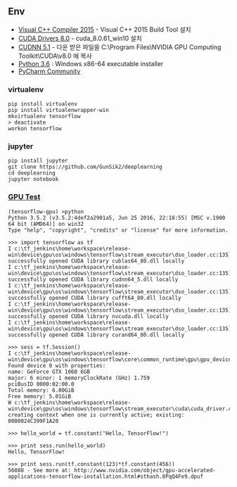 
## Env
- [Visual C++ Compiler 2015](http://landinghub.visualstudio.com/visual-cpp-build-tools)  - Visual C++ 2015 Build Tool 설치
- [CUDA Drivers 8.0](https://developer.nvidia.com/cuda-downloads)  - cuda_8.0.61_win10 설치
- [CUDNN 5.1](https://developer.nvidia.com/compute/machine-learning/cudnn/secure/v5.1/prod_20161129/8.0/cudnn-8.0-windows10-x64-v5.1-zip) - 다운 받은 파일을 C:\Program Files\NVIDIA GPU Computing Toolkit\CUDA\v8.0 에 복사
- [Python 3.6](https://www.python.org/downloads/) : Windows x86-64 executable installer
- [PyCharm Community](https://www.jetbrains.com/pycharm/download/#section=windows)

### virtualenv
```
pip install virtualenv
pip install virtualenwrapper-win
mkvirtualenv tensorflow
> deactivate
workon tensorflow
```

### jupyter
```
pip install jupyter
git clone https://github.com/GunSik2/deeplearning
cd deeplearning
jupyter notebook
```

### [GPU Test](http://www.nvidia.com/object/gpu-accelerated-applications-tensorflow-installation.html)
```
(tensorflow-gpu) >python
Python 3.5.2 (v3.5.2:4def2a2901a5, Jun 25 2016, 22:18:55) [MSC v.1900 64 bit (AMD64)] on win32
Type "help", "copyright", "credits" or "license" for more information.

>>> import tensorflow as tf
I c:\tf_jenkins\home\workspace\release-win\device\gpu\os\windows\tensorflow\stream_executor\dso_loader.cc:135] successfully opened CUDA library cublas64_80.dll locally
I c:\tf_jenkins\home\workspace\release-win\device\gpu\os\windows\tensorflow\stream_executor\dso_loader.cc:135] successfully opened CUDA library cudnn64_5.dll locally
I c:\tf_jenkins\home\workspace\release-win\device\gpu\os\windows\tensorflow\stream_executor\dso_loader.cc:135] successfully opened CUDA library cufft64_80.dll locally
I c:\tf_jenkins\home\workspace\release-win\device\gpu\os\windows\tensorflow\stream_executor\dso_loader.cc:135] successfully opened CUDA library nvcuda.dll locally
I c:\tf_jenkins\home\workspace\release-win\device\gpu\os\windows\tensorflow\stream_executor\dso_loader.cc:135] successfully opened CUDA library curand64_80.dll locally

>>> sess = tf.Session()
I c:\tf_jenkins\home\workspace\release-win\device\gpu\os\windows\tensorflow\core\common_runtime\gpu\gpu_device.cc:885] Found device 0 with properties:
name: GeForce GTX 1060 6GB
major: 6 minor: 1 memoryClockRate (GHz) 1.759
pciBusID 0000:02:00.0
Total memory: 6.00GiB
Free memory: 5.01GiB
W c:\tf_jenkins\home\workspace\release-win\device\gpu\os\windows\tensorflow\stream_executor\cuda\cuda_driver.cc:590] creating context when one is currently active; existing: 0000024C399F1A20

>>> hello_world = tf.constant("Hello, TensorFlow!") 

>>> print sess.run(hello_world) 
Hello, TensorFlow! 

>>> print sess.run(tf.constant(123)*tf.constant(456)) 
56088 - See more at: http://www.nvidia.com/object/gpu-accelerated-applications-tensorflow-installation.html#sthash.8PqQ4Fe9.dpuf
```
